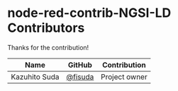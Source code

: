 # node-red-contrib-NGSI-LD Contributors

Thanks for the contribution!

| Name                 | GitHub                                         | Contribution        |
| -------------------- | ---------------------------------------------- | ------------------- |
| Kazuhito Suda        | [@fisuda](https://github.com/fisuda)           | Project owner       |
